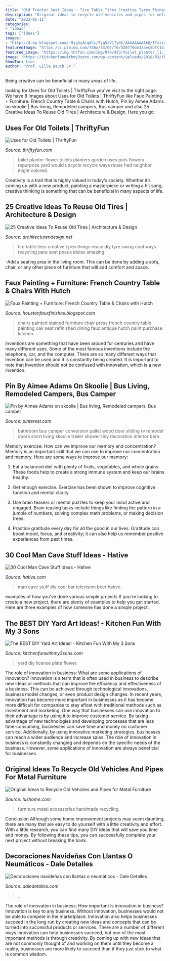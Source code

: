 ```yaml
---
title: "Old Tractor Seat Ideas ~ Tire Table Tires Creative Tyres Things Reuse Diy Tyre Swing Cool Ways Recycling Para Seat Pneus Ideias Amazing"
description: "Original ideas to recycle old vehicles and pipes for metal furniture"
date: "2023-01-11"
categories:
- "ideas"
tags: ["ideas"]
images:
- "http://4.bp.blogspot.com/-9jghyALq8Cc/Tyg5aV1Ty0I/AAAAAAAAAkQ/fTxtiqE0tlo/s1600/table+001.JPG"
featuredImage: "https://i.pinimg.com/736x/53/07/f0/5307f0de32aec8bfc1b1f755571a7825--sliding-bathroom-doors-sliding-doors.jpg"
featured_image: "https://img.thrfun.com/img/076/433/toilet_planter_l1.jpg"
image: "https://kitchenfunwithmy3sons.com/wp-content/uploads/2016/03/the-best-diy-yard-art-ideas.jpg"
ShowToc: true
author: "Prof. Lilla Bauch Jr."
---
```



Being creative can be beneficial in many areas of life.

	

		
looking for Uses for Old Toilets | ThriftyFun you've visit to the right page. We have 8 Images about Uses for Old Toilets | ThriftyFun like Faux Painting + Furniture: French Country Table &amp; Chairs with Hutch, Pin by Aimee Adams on skoolie | Bus living, Remodeled campers, Bus camper and also 25 Creative Ideas To Reuse Old Tires | Architecture &amp; Design. Here you go:
		
    
## Uses For Old Toilets | ThriftyFun

<img loading=lazy src="https://img.thrfun.com/img/076/433/toilet_planter_l1.jpg" onerror="this.onerror=null;this.src='https://tse1.mm.bing.net/th?id=OIP.bFxdH7djDUIMGTmFTqt8sQHaLB&amp;pid=15.1';" alt="Uses for Old Toilets | ThriftyFun">

_Source: thriftyfun.com_

>toilet planter flower toilets planters garden uses pots flowers repurpose yard would upcycle recycle ways reuse had neighbor might colored. 

	

Creativity is a trait that is highly valued in today’s society. Whether it’s coming up with a new product, painting a masterpiece or writing a hit song, creative thinking is something that can be beneficial in many aspects of life.

    
## 25 Creative Ideas To Reuse Old Tires | Architecture &amp; Design

<img loading=lazy src="http://beautyharmonylife.com/wp-content/uploads/2014/04/fcac449940ed0a8daaff39ee5c183ad6.jpg" onerror="this.onerror=null;this.src='https://tse1.mm.bing.net/th?id=OIP.GiAGEIMhbgzzmc_l65y9jAHaJ6&amp;pid=15.1';" alt="25 Creative Ideas To Reuse Old Tires | Architecture &amp; Design">

_Source: architecturendesign.net_

>tire table tires creative tyres things reuse diy tyre swing cool ways recycling para seat pneus ideias amazing. 

	

-Add a seating area in the living room. This can be done by adding a sofa, chair, or any other piece of furniture that will add comfort and space.

    
## Faux Painting + Furniture: French Country Table &amp; Chairs With Hutch

<img loading=lazy src="http://4.bp.blogspot.com/-9jghyALq8Cc/Tyg5aV1Ty0I/AAAAAAAAAkQ/fTxtiqE0tlo/s1600/table+001.JPG" onerror="this.onerror=null;this.src='https://tse1.mm.bing.net/th?id=OIP.v-ARITr2ow_W9iTQh1BlNAHaLE&amp;pid=15.1';" alt="Faux Painting + Furniture: French Country Table &amp; Chairs with Hutch">

_Source: houstonfauxfinishes.blogspot.com_

>chairs painted stained furniture chair press french country table painting oak seat refinished dining faux antique hutch paint purchase kitchen. 

	

Inventions are something that have been around for centuries and have many different uses. Some of the most famous inventions include the telephone, car, and the computer. There are so many different ways that Invention can be used and it is constantly being created. It is important to note that Invention should not be confused with innovation, which is a new invention.

    
## Pin By Aimee Adams On Skoolie | Bus Living, Remodeled Campers, Bus Camper

<img loading=lazy src="https://i.pinimg.com/736x/53/07/f0/5307f0de32aec8bfc1b1f755571a7825--sliding-bathroom-doors-sliding-doors.jpg" onerror="this.onerror=null;this.src='https://tse2.mm.bing.net/th?id=OIP.eLBxRBwNaE8pR3GeOjDwPwHaJ4&amp;pid=15.1';" alt="Pin by Aimee Adams on skoolie | Bus living, Remodeled campers, Bus camper">

_Source: pinterest.com_

>bathroom bus camper conversion pallet wood door sliding rv remodel doors short living skoolie trailer shower tiny decoration interior barn. 

	

Memory exercise: How can we improve our memory and concentration?
Memory is an important skill that we can use to improve our concentration and memory. Here are some ways to improve our memory:
1. Eat a balanced diet with plenty of fruits, vegetables, and whole grains. These foods help to create a strong immune system and keep our brains healthy.

2. Get enough exercise. Exercise has been shown to improve cognitive function and mental clarity.

3. Use brain teasers or mental puzzles to keep your mind active and engaged. Brain teasing tasks include things like finding the pattern in a jumble of numbers, solving complex math problems, or making decision trees.

4. Practice gratitude every day for all the good in our lives. Gratitude can boost mood, focus, and creativity; it can also help us remember positive experiences from past times.

    
## 30 Cool Man Cave Stuff Ideas - Hative

<img loading=lazy src="https://hative.com/wp-content/uploads/2015/06/man-cave-stuff/14-man-cave-stuff-ideas.jpg" onerror="this.onerror=null;this.src='https://tse4.mm.bing.net/th?id=OIP.tg0YW_GMFzJdF_kV6K1-hQHaLS&amp;pid=15.1';" alt="30 Cool Man Cave Stuff Ideas - Hative">

_Source: hative.com_

>man cave stuff diy cool bar television beer hative. 

	

examples of how you've done various simple projects
If you're looking to create a new project, there are plenty of examples to help you get started. Here are three examples of how someone has done a simple project.

    
## The BEST DIY Yard Art Ideas! - Kitchen Fun With My 3 Sons

<img loading=lazy src="https://kitchenfunwithmy3sons.com/wp-content/uploads/2016/03/the-best-diy-yard-art-ideas.jpg" onerror="this.onerror=null;this.src='https://tse3.mm.bing.net/th?id=OIP.b6RCqcz4hi1eayzFxefwGgHaJ4&amp;pid=15.1';" alt="The BEST DIY Yard Art Ideas! - Kitchen Fun With My 3 Sons">

_Source: kitchenfunwithmy3sons.com_

>yard diy license plate flower. 

	

The role of innovation in business: What are some applications of innovation?
Innovation is a term that is often used in business to describe new ideas or methods that can improve the efficiency and effectiveness of a business. This can be achieved through technological innovations, business model changes, or even product design changes. In recent years, innovation has become more important in businesses as it has become more difficult for companies to stay afloat with traditional methods such as investment and marketing. One way that businesses can use innovation to their advantage is by using it to improve customer service. By taking advantage of new technologies and developing processes that are less time-consuming, businesses can save time and money on customer service. Additionally, by using innovative marketing strategies, businesses can reach a wider audience and increase sales. The role of innovation in business is constantly changing and depends on the specific needs of the business. However, some applications of innovation are always beneficial for businesses.

    
## Original Ideas To Recycle Old Vehicles And Pipes For Metal Furniture

<img loading=lazy src="https://www.lushome.com/wp-content/uploads/2016/07/handmade-unique-furniture-recycling-metal-19.jpg" onerror="this.onerror=null;this.src='https://tse2.mm.bing.net/th?id=OIP.p2n8qBdA8muAK3s2J2cN1wAAAA&amp;pid=15.1';" alt="Original Ideas to Recycle Old Vehicles and Pipes for Metal Furniture">

_Source: lushome.com_

>furniture metal accessories handmade recycling. 

	

Conclusion
Although some home improvement projects may seem daunting, there are many that are easy to do yourself with a little creativity and effort. With a little research, you can find many DIY ideas that will save you time and money. By following these tips, you can successfully complete your next project without breaking the bank.

    
## Decoraciones Navideñas Con Llantas O Neumáticos - Dale Detalles

<img loading=lazy src="https://i2.wp.com/www.daledetalles.com/wp-content/uploads/2016/12/navidad-con-llantas5.jpg" onerror="this.onerror=null;this.src='https://tse3.mm.bing.net/th?id=OIP.36XJ7RiFPc7I4AjMCOjx3QHaJ4&amp;pid=15.1';" alt="Decoraciones navideñas con llantas o neumáticos - Dale Detalles">

_Source: daledetalles.com_

>. 

	

The role of innovation in business: How important is innovation in business?
Innovation is key to any business. Without innovation, businesses would not be able to compete in the marketplace. Innovation also helps businesses succeed in the long run by creating new ideas and concepts that can be turned into successful products or services. There are a number of different ways innovation can help businesses succeed, but one of the most important methods is through creativity. By coming up with new ideas that are not commonly thought of and working on them until they become a reality, businesses are more likely to succeed than if they just stick to what is common wisdom.


